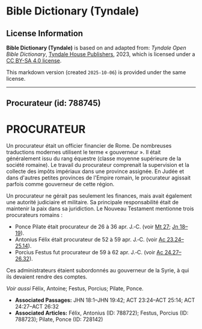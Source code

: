 # Bible Dictionary (Tyndale)

## License Information

**Bible Dictionary (Tyndale)** is based on and adapted from: _Tyndale Open Bible Dictionary_, [Tyndale House Publishers](https://tyndaleopenresources.com/), 2023, which is licensed under a [CC BY-SA 4.0 license](https://creativecommons.org/licenses/by-sa/4.0/legalcode.en).

This markdown version (created `2025-10-06`) is provided under the same license.



--------------------------------

## Procurateur (id: 788745)

PROCURATEUR
===========

Un procurateur était un officier financier de Rome. De nombreuses traductions modernes utilisent le terme « gouverneur ». Il était généralement issu du rang équestre (classe moyenne supérieure de la société romaine). Le travail du procurateur comprenait la supervision et la collecte des impôts impériaux dans une province assignée. En Judée et dans d'autres petites provinces de l'Empire romain, le procurateur agissait parfois comme gouverneur de cette région.

Un procurateur ne gérait pas seulement les finances, mais avait également une autorité judiciaire et militaire. Sa principale responsabilité était de maintenir la paix dans sa juridiction. Le Nouveau Testament mentionne trois procurateurs romains :

* Ponce Pilate était procurateur de 26 à 36 apr. J.‑C. (voir [Mt 27](https://ref.ly/Matt27:1-Matt27:66); [Jn 18–19](https://ref.ly/John18:1-John19:42)).
* Antonius Félix était procurateur de 52 à 59 apr. J.‑C. (voir [Ac 23\.24–25\.14](https://ref.ly/Acts23:24-Acts25:14)).
* Porcius Festus fut procurateur de 59 à 62 apr. J.‑C. (voir [Ac 24\.27–26\.32](https://ref.ly/Acts24:27-Acts26:32)).

Ces administrateurs étaient subordonnés au gouverneur de la Syrie, à qui ils devaient rendre des comptes.

*Voir aussi* Félix, Antoine; Festus, Porcius; Pilate, Ponce.

* **Associated Passages:** JHN 18:1–JHN 19:42; ACT 23:24–ACT 25:14; ACT 24:27–ACT 26:32
* **Associated Articles:** Félix, Antonius (ID: 788722); Festus, Porcius (ID: 788723); Pilate, Ponce (ID: 728142)

